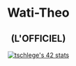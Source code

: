 <h1 align="center">Wati-Theo</h1>
<h2 align="center">(L'OFFICIEL)</h2>
<div	style="text-align:center">
	<a href="https://open.spotify.com/user/i2ddw83f58yhvttwaf8q26nh0?si=c9ecb6057e3444f8"><img src="https://badge42.vercel.app/api/v2/cl1m1eyu1033109jo16a03k20/stats?cursusId=21&coalitionId=51" alt="tschlege's 42 stats" /></a>
</div>
